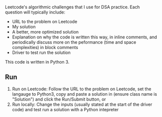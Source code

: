 Leetcode's algorithmic challenges that I use for DSA practice. Each question will typically include:
- URL to the problem on Leetcode 
- My solution 
- A better, more optimized solution
- Explanation on why the code is written this way, in inline comments, and periodically discuss more on the peformance (time and space complexities) in block comments
- Driver to test run the solution

This code is written in Python 3.  

## Run
1. Run on Leetcode: Follow the URL to the problem on Leetcode, set the langauge to Python3, copy and paste a solution in (ensure class name is "Solution") and click the Run/Submit button, or 
2. Run locally: Change the inputs (usually stated at the start of the driver code) and test run a solution with a Python intepreter

